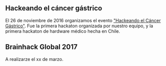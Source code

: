 <!--
.. title: Eventos
.. slug: eventos
.. date: 1970-01-01 00:00:00 UTC
.. tags:
.. link:
.. description: Hackeando Salud: Mejorando la salud 1 bit a la vez
-->

Hackeando el cáncer gástrico
----------------------------

El 26 de noviembre de 2016 organizamos el evento ["Hackeando el Cáncer Gástrico"](/hackeando_cancer_gastrico). Fue la primera hackaton organizada por nuestro equipo, y la primera hackaton de hardware médico hecha en Chile.

Brainhack Global 2017
---------------------

A realizarze el xx de marzo.